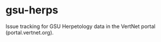 gsu-herps
=========

Issue tracking for GSU Herpetology data in the VertNet portal (portal.vertnet.org).
